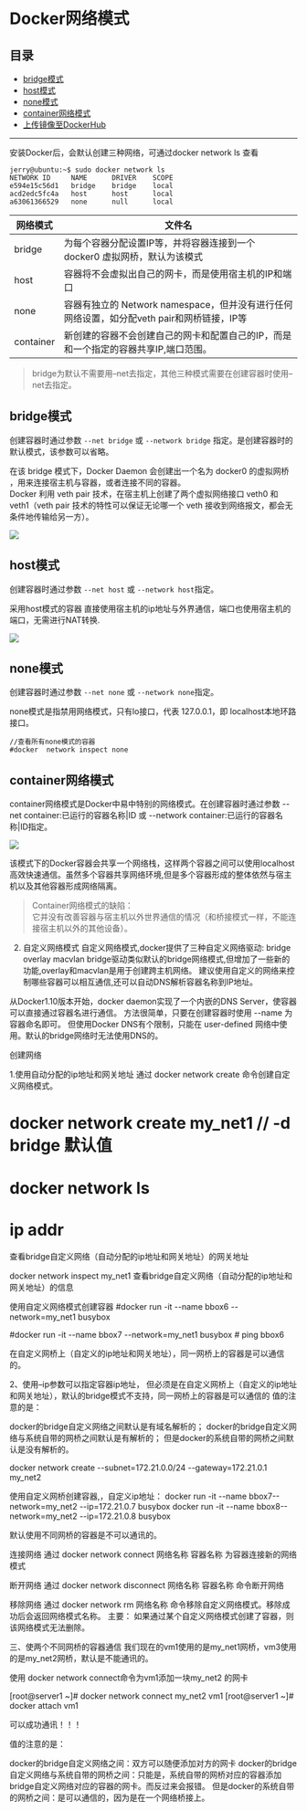 # Docker网络模式

## 目录
* [bridge模式](#bridge模式)
* [host模式](#host模式)
* [none模式](#none模式)  
* [container网络模式](#container网络模式)
* [上传镜像至DockerHub](#上传镜像至DockerHub)

---

安装Docker后，会默认创建三种网络，可通过docker network ls 查看
```
jerry@ubuntu:~$ sudo docker network ls
NETWORK ID     NAME      DRIVER    SCOPE
e594e15c56d1   bridge    bridge    local
acd2edc5fc4a   host      host      local
a63061366529   none      null      local
```

网络模式 | 文件名	
-----| ---
bridge |为每个容器分配设置IP等，并将容器连接到一个 docker0 虚拟网桥，默认为该模式
host   |  容器将不会虚拟出自己的网卡，而是使用宿主机的IP和端口
none   | 容器有独立的 Network namespace，但并没有进行任何网络设置，如分配veth pair和网桥链接，IP等
container |新创建的容器不会创建自己的网卡和配置自己的IP，而是和一个指定的容器共享IP,端口范围。

>bridge为默认不需要用–net去指定，其他三种模式需要在创建容器时使用–net去指定。


## bridge模式

创建容器时通过参数 `--net bridge` 或 `--network bridge` 指定。是创建容器时的默认模式，该参数可以省略。

在该 bridge 模式下，Docker Daemon 会创建出一个名为 docker0 的虚拟网桥 ，用来连接宿主机与容器，或者连接不同的容器。  
Docker 利用 veth pair 技术，在宿主机上创建了两个虚拟网络接口 veth0 和 veth1（veth pair 技术的特性可以保证无论哪一个 veth 接收到网络报文，都会无条件地传输给另一方）。  

![](./pic/bridge.png)


## host模式

创建容器时通过参数 `--net host` 或 `--network host`指定。

采用host模式的容器 直接使用宿主机的ip地址与外界通信，端口也使用宿主机的端口，无需进行NAT转换.  

![](./pic/host.png)


## none模式

创建容器时通过参数 `--net none` 或 `--network none`指定。

none模式是指禁用网络模式，只有lo接口，代表 127.0.0.1，即 localhost本地环路接口。

```
//查看所有none模式的容器
#docker  network inspect none
```

## container网络模式

container网络模式是Docker中易中特别的网络模式。在创建容器时通过参数 --net container:已运行的容器名称|ID 或 --network container:已运行的容器名称|ID指定。

![](./pic/container.png)

该模式下的Docker容器会共享一个网络栈，这样两个容器之间可以使用localhost高效快速通信。虽然多个容器共享网络环境,但是多个容器形成的整体依然与宿主机以及其他容器形成网络隔离。

>Container网络模式的缺陷：  
>它并没有改善容器与宿主机以外世界通信的情况（和桥接模式一样，不能连接宿主机以外的其他设备）。


2. 自定义网络模式
自定义网络模式,docker提供了三种自定义网络驱动:
bridge
overlay
macvlan
bridge驱动类似默认的bridge网络模式,但增加了一些新的功能,overlay和macvlan是用于创建跨主机网络。
建议使用自定义的网络来控制哪些容器可以相互通信,还可以自动DNS解析容器名称到IP地址。

从Docker1.10版本开始，docker daemon实现了一个内嵌的DNS Server，使容器可以直接通过容器名进行通信。
方法很简单，只要在创建容器时使用 --name 为容器命名即可。 但使用Docker DNS有个限制，只能在 user-defined 网络中使用。默认的bridge网络时无法使用DNS的。


创建网络

1.使用自动分配的ip地址和网关地址
通过 docker network create 命令创建自定义网络模式。

# docker network create  my_net1     // -d bridge 默认值

# docker network ls
# ip addr
查看bridge自定义网络（自动分配的ip地址和网关地址）的网关地址

docker network inspect my_net1 
查看bridge自定义网络（自动分配的ip地址和网关地址）的信息

使用自定义网络模式创建容器
#docker run -it  --name bbox6 --network=my_net1 busybox

#docker run -it  --name bbox7 --network=my_net1 busybox
    # ping bbox6 

在自定义网桥上（自定义的ip地址和网关地址），同一网桥上的容器是可以通信的。

2、使用–ip参数可以指定容器ip地址，
但必须是在自定义网桥上（自定义的ip地址和网关地址），默认的bridge模式不支持，同一网桥上的容器是可以通信的
值的注意的是：

docker的bridge自定义网络之间默认是有域名解析的；
docker的bridge自定义网络与系统自带的网桥之间默认是有解析的；
但是docker的系统自带的网桥之间默认是没有解析的。

docker network create --subnet=172.21.0.0/24 --gateway=172.21.0.1 my_net2

使用自定义网桥创建容器,，自定义ip地址：
docker run -it --name bbox7--network=my_net2 --ip=172.21.0.7 busybox
docker run -it --name bbox8--network=my_net2 --ip=172.21.0.8 busybox

默认使用不同网桥的容器是不可以通讯的。

连接网络
通过 docker network connect 网络名称 容器名称 为容器连接新的网络模式

断开网络
通过 docker network disconnect 网络名称 容器名称 命令断开网络


移除网络
通过 docker network rm 网络名称 命令移除自定义网络模式。移除成功后会返回网络模式名称。
主要： 如果通过某个自定义网络模式创建了容器，则该网络模式无法删除。




三、使两个不同网桥的容器通信
我们现在的vm1使用的是my_net1网桥，vm3使用的是my_net2网桥，默认是不能通讯的。

使用 docker network connect命令为vm1添加一块my_net2 的网卡

[root@server1 ~]# docker network connect my_net2 vm1
[root@server1 ~]# docker attach vm1

可以成功通讯！！！

值的注意的是：

docker的bridge自定义网络之间：双方可以随便添加对方的网卡
docker的bridge自定义网络与系统自带的网桥之间：只能是，系统自带的网桥对应的容器添加bridge自定义网络对应的容器的网卡。而反过来会报错。
但是docker的系统自带的网桥之间：是可以通信的，因为是在一个网络桥接上。



